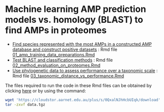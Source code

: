 
# Machine learning AMP prediction models vs. homology (BLAST) to find AMPs in proteomes

-   [Find species represented with the most AMPs in a constructed AMP
    database and construct positive
    datasets](01_amp_training_data_preparations.md) : Rmd file
    [01_amp_training_data_preparations.Rmd](01_amp_training_data_preparations.Rmd)
-   [Test BLAST and classification
    methods](02_method_evaluation_on_proteomes.md) : Rmd file
    [02_method_evaluation_on_proteomes.Rmd](02_method_evaluation_on_proteomes.Rmd)
-   [Use phylogenetic data to assess performance over a taxonomic
    scale](03_taxonomic_distance_vs_performance.md) : Rmd file
    [03_taxonomic_distance_vs_performance.Rmd](03_taxonomic_distance_vs_performance.Rmd)

The files required to run the code in these Rmd files can be obtained by
clicking [here](https://cloudstor.aarnet.edu.au/plus/s/0QxalNJhHcbUIqk)
or by using the command:

``` bash
wget 'https://cloudstor.aarnet.edu.au/plus/s/0QxalNJhHcbUIqk/download' -O data.tgz
tar -zxvf data.tgz 
```
